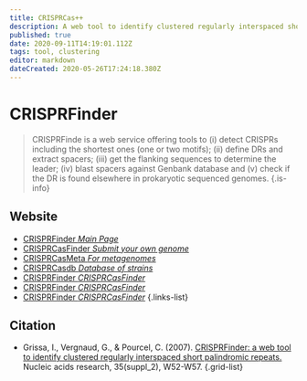 ```yaml
---
title: CRISPRCas++
description: A web tool to identify clustered regularly interspaced short palindromic repeats.
published: true
date: 2020-09-11T14:19:01.112Z
tags: tool, clustering
editor: markdown
dateCreated: 2020-05-26T17:24:18.380Z
---
```


# CRISPRFinder

> CRISPRFinde is a web service offering tools to (i) detect CRISPRs including the shortest ones (one or two motifs); (ii) define DRs and extract spacers; (iii) get the flanking sequences to determine the leader; (iv) blast spacers against Genbank database and (v) check if the DR is found elsewhere in prokaryotic sequenced genomes.
{.is-info}



## Website 

- [CRISPRFinder *Main Page*](https://crisprcas.i2bc.paris-saclay.fr/)
- [CRISPRCasFinder *Submit your own genome*](https://crisprcas.i2bc.paris-saclay.fr/CrisprCasFinder/Index)
- [CRISPRCasMeta *For metagenomes*](https://crisprcas.i2bc.paris-saclay.fr/CrisprCasMeta/Index)
- [CRISPRCasdb *Database of strains*](https://crisprcas.i2bc.paris-saclay.fr/MainDb/StrainList)
- [CRISPRFinder *CRISPRCasFinder*](https://crisprcas.i2bc.paris-saclay.fr/MainDb/TaxoTree)
- [CRISPRFinder *CRISPRCasFinder*](https://crisprcas.i2bc.paris-saclay.fr/CrisprCasFinder/Index)
- [CRISPRFinder *CRISPRCasFinder*](https://crisprcas.i2bc.paris-saclay.fr/CrisprCasFinder/Index)
{.links-list}

## Citation 

- Grissa, I., Vergnaud, G., & Pourcel, C. (2007). [CRISPRFinder: a web tool to identify clustered regularly interspaced short palindromic repeats.](https://academic.oup.com/nar/article/35/suppl_2/W52/2923246) Nucleic acids research, 35(suppl_2), W52-W57.
{.grid-list}